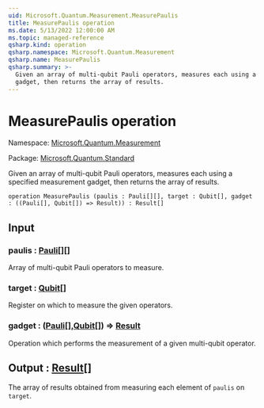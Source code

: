 ```yaml
---
uid: Microsoft.Quantum.Measurement.MeasurePaulis
title: MeasurePaulis operation
ms.date: 5/13/2022 12:00:00 AM
ms.topic: managed-reference
qsharp.kind: operation
qsharp.namespace: Microsoft.Quantum.Measurement
qsharp.name: MeasurePaulis
qsharp.summary: >-
  Given an array of multi-qubit Pauli operators, measures each using a specified measurement
  gadget, then returns the array of results.
---
```


# MeasurePaulis operation

Namespace: [Microsoft.Quantum.Measurement](xref:Microsoft.Quantum.Measurement)

Package: [Microsoft.Quantum.Standard](https://nuget.org/packages/Microsoft.Quantum.Standard)


Given an array of multi-qubit Pauli operators, measures each using a specified measurementgadget, then returns the array of results.

```qsharp
operation MeasurePaulis (paulis : Pauli[][], target : Qubit[], gadget : ((Pauli[], Qubit[]) => Result)) : Result[]
```


## Input

### paulis : [Pauli](xref:microsoft.quantum.qsharp.valueliterals#pauli-literals)[][]

Array of multi-qubit Pauli operators to measure.


### target : [Qubit](xref:microsoft.quantum.qsharp.valueliterals#qubit-literals)[]

Register on which to measure the given operators.


### gadget : ([Pauli](xref:microsoft.quantum.qsharp.valueliterals#pauli-literals)[],[Qubit](xref:microsoft.quantum.qsharp.valueliterals#qubit-literals)[]) => [Result](xref:microsoft.quantum.qsharp.valueliterals#result-literal) 

Operation which performs the measurement of a given multi-qubit operator.



## Output : [Result](xref:microsoft.quantum.qsharp.valueliterals#result-literal)[]

The array of results obtained from measuring each element of `paulis`on `target`.